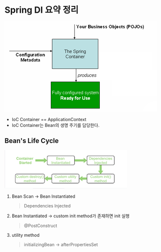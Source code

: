 # Spring DI 요약 정리
![IoC](../img/container-magic.png)
* IoC Container == ApplicationContext
* IoC Container는 Bean의 생명 주기를 담당한다.

## Bean's Life Cycle
![bean-lifecycle](../img/bean-lifecycle.png)
1. Bean Scan -> Bean Instantiated
    > Dependencies Injected
2. Bean Instantiated -> custom init method가 존재하면 init 실행
    > @PostConstruct
3. utility method
    > initializingBean -> afterPropertiesSet